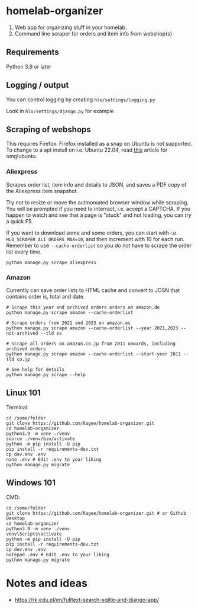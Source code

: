 # homelab-organizer
1. Web app for organizing stuff in your homelab.
2. Command line scraper for orders and item info from webshop(s)

## Requirements
Python 3.9 or later

## Logging / output
You can control logging by creating `hlo/settings/logging.py`

Look in `hlo/settings/django.py` for example

## Scraping of webshops
This requires Firefox. Firefox installed as a snap on Ubuntu is not supported. To change to a apt install on i.e. Ubuntu 22.04, read [this](https://www.omgubuntu.co.uk/2022/04/how-to-install-firefox-deb-apt-ubuntu-22-04) article for omg!ubuntu.

### Aliexpress
Scrapes order list, item info and details to JSON, and saves a PDF copy of the Aliexpress item snapshot.

Try not to resize or move the autmomated browser window while scraping. You will be
prompted if you need to interract, i.e. accept a CAPTCHA. If you happen to watch and see that
a page is "stuck" and not loading, you can *try* a quick F5.

If you want to download some and some orders, you can start with i.e. `HLO_SCRAPER_ALI_ORDERS_MAX=10`, 
and then increment with 10 for each run. Remember to use `--cache-orderlist` so you do not have
to scrape the order list every time.

````
python manage.py scrape aliexpress
````

### Amazon
Currently can save order lists to HTML cache and convert to 
JOSN that contains order is, total and date.

````
# Scrape this year and archived orders orders on amazon.de
python manage.py scrape amazon --cache-orderlist

# Scrape orders from 2021 and 2023 on amazon.es
python manage.py scrape amazon --cache-orderlist --year 2021,2023 --not-archived --tld es

# Scrape all orders on amazon.co.jp from 2011 onwards, including archived orders
python manage.py scrape amazon --cache-orderlist --start-year 2011 --tld co.jp

# See help for details
python manage.py scrape --help
````

## Linux 101
Terminal:
````
cd /some/folder
git clone https://github.com/Kagee/homelab-organizer.git
cd homelab-organizer
python3.9 -m venv ./venv
source ./venv/bin/activate
python -m pip install -U pip
pip install -r requirements-dev.txt
cp dev.env .env
nano .env # Edit .env to your liking
python manage.py migrate
````

## Windows 101
CMD:
````
cd /some/folder
git clone https://github.com/Kagee/homelab-organizer.git # or Github Desktop
cd homelab-organizer
python3.9 -m venv ./venv
venv\Scripts\activate
python -m pip install -U pip
pip install -r requirements-dev.txt
cp dev.env .env
notepad .env # Edit .env to your liking
python manage.py migrate
````

# Notes and ideas
* https://rk.edu.pl/en/fulltext-search-sqlite-and-django-app/